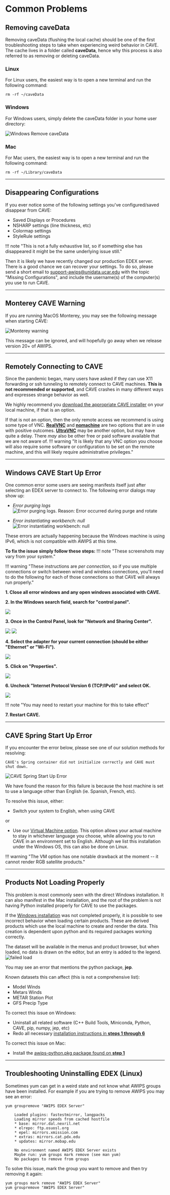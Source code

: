 # Common Problems

## Removing caveData

Removing caveData (flushing the local cache) should be one of the first troubleshooting steps to take when experiencing weird behavior in CAVE.  The cache lives in a folder called **caveData**, hence why this process is also referred to as removing or deleting caveData.

### Linux

For Linux users, the easiest way is to open a new terminal and run the following command:

    rm -rf ~/caveData 

### Windows 

For Windows users, simply delete the caveData folder in your home user directory:

![Windows Remove caveData](../images/windowsRemoveCavedata.png)

### Mac

For Mac users, the easiest way is to open a new terminal and run the following command:

    rm -rf ~/Library/caveData


---

## Disappearing Configurations

If you ever notice some of the following settings you've configured/saved disappear from CAVE:

- Saved Displays or Procedures
- NSHARP settings (line thickness, etc)
- Colormap settings
- StyleRule settings

!!! note "This is not a fully exhaustive list, so if something else has disappeared it might be the same underlying issue still."

Then it is likely we have recently changed our production EDEX server.
There is a good chance we can recover your settings.  To do so, please send a short email to [support-awips@unidata.ucar.edu](mailto:support-awips@unidata.ucar.edu) with the topic "Missing Configurations", and include the username(s) of the computer(s) you use to run CAVE.

---

## Monterey CAVE Warning

If you are running MacOS Monterey, you may see the following message when starting CAVE:

![Monterey warning](../images/monterey-warning.png)

This message can be ignored, and will hopefully go away when we release version 20+ of AWIPS.

---

## Remotely Connecting to CAVE

Since the pandemic began, many users have asked if they can use X11 forwarding or ssh tunneling to remotely connect to CAVE machines.  **This is not recommended or supported**, and CAVE crashes in many different ways and expresses strange behavior as well.

We highly recommend you [download the appropriate CAVE installer](install-cave.md) on your local machine, if that is an option.

If that is not an option, then the only remote access we recommend is using some type of VNC.
[**RealVNC**](https://www.realvnc.com/en/) and [**nomachine**](https://www.nomachine.com) are two options that are in use with positive outcomes.  [**UltraVNC**](https://www.uvnc.com) may be another option, but may have quite a delay.  There *may* also be other free or paid software available that we are not aware of.
!!! warning "It is likely that any VNC option you choose will also require some software or configuration to be set on the remote machine, and this will likely require administrative privileges."

---

## Windows CAVE Start Up Error

One common error some users are seeing manifests itself just after selecting an EDEX server to connect to.  The following error dialogs may show up:

- *Error purging logs*  
![Error purging logs. Reason: Error occurred during purge and rotate](../images/errorPurgingLogs.png)

- *Error instantiating workbench: null*  
![Error instantiating workbench: null](../images/errorWorkbenchNull.png)

These errors are actually happening because the Windows machine is using IPv6, which is not compatible with AWIPS at this time.

**To fix the issue simply follow these steps:**
!!! note  "These screenshots may vary from your system."

!!! warning "These instructions are <i>per connection</i>, so if you use multiple connections or switch between wired and wireless connections, you'll need to do the following for each of those connections so that CAVE will always run properly."


**1. Close all error windows and any open windows associated with CAVE.**

**2. In the Windows search field, search for "control panel".**

![](../images/ipv6ProblemStep2.png)

**3. Once in the Control Panel, look for "Network and Sharing Center".**

![](../images/ipv6ProblemStep3a.png)
![](../images/ipv6ProblemStep3b.png)

**4. Select the adapter for your current connection (should be either "Ethernet" or "Wi-Fi").**

![](../images/ipv6ProblemStep4.png)

**5. Click on "Properties".**

![](../images/ipv6ProblemStep5.png)

**6. Uncheck "Internet Protocol Version 6 (TCP/IPv6)" and select OK.**

![](../images/ipv6ProblemStep6.png)

!!! note "You may need to restart your machine for this to take effect"

**7. Restart CAVE.**

---

## CAVE Spring Start Up Error

If you encounter the error below, please see one of our solution methods for resolving:
```
CAVE's Spring container did not initialize correctly and CAVE must shut down.
```
![CAVE Spring Start Up Error](../images/caveSpringError.png)

We have found the reason for this failure is because the host machine is set to use a language other than English (ie. Spanish, French, etc).

To resolve this issue, either:

- Switch your system to English, when using CAVE

or

- Use our [Virtual Machine option](../install/install-cave/#method-1-linux-virtual-machine). This option allows your actual machine to stay in whichever language you choose, while allowing you to run CAVE in an environment set to English.  Although we list this installation under the Windows OS, this can also be done on Linux.

!!! warning "The VM option has one notable drawback at the moment -- it cannot render RGB satellite products."

---

## Products Not Loading Properly

This problem is most commonly seen with the direct Windows installation.  It can also manifest in the Mac installation, and the root of the problem is not having Python installed properly for CAVE to use the packages.

If the [Windows installation](install-cave.md#download-and-installation-instructions_2) was not completed properly, it is possible to see incorrect behavior when loading certain products.  These are derived products which use the local machine to create and render the data.  This creation is dependent upon python and its required packages working correctly.

The dataset will be available in the menus and product browser, but when loaded, no data is drawn on the editor, but an entry is added to the legend.
![failed load](../images/failedJepMetarLoad.png)

You may see an error that mentions the python package, **jep**.

Known datasets this can affect (this is not a comprehensive list):

  - Model Winds
  - Metars Winds
  - METAR Station Plot
  - GFS Precip Type

To correct this issue on Windows:

  - Uninstall all related software (C++ Build Tools, Miniconda, Python, CAVE, pip, numpy, jep, etc)
  - Redo all necessary [installation instructions in **steps 1 through 6**](install-cave.md#download-and-installation-instructions_2)

To correct this issue on Mac:

 - Install the [awips-python.pkg package found on **step 1**](https://unidata.github.io/awips2/install/install-cave/#download-and-installation-instructions_3)

---

## Troubleshooting Uninstalling EDEX (Linux)

Sometimes yum can get in a weird state and not know what AWIPS groups have been installed. For example if you are trying to remove AWIPS you may see an error:

```
yum groupremove "AWIPS EDEX Server"

    Loaded plugins: fastestmirror, langpacks
    Loading mirror speeds from cached hostfile
    * base: mirror.dal.nexril.net
    * elrepo: ftp.osuosl.org
    * epel: mirrors.xmission.com
    * extras: mirrors.cat.pdx.edu
    * updates: mirror.mobap.edu

    No environment named AWIPS EDEX Server exists
    Maybe run: yum groups mark remove (see man yum)
    No packages to remove from groups
```

To solve this issue, mark the group you want to remove and then try removing it again:
```
yum groups mark remove "AWIPS EDEX Server"
yum groupremove "AWIPS EDEX Server"
```
